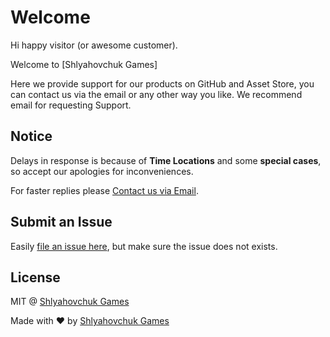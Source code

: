 # Welcome

Hi happy visitor (or awesome customer).

Welcome to [Shlyahovchuk Games]

Here we provide support for our products on GitHub and Asset Store, you can contact us via the email or any other way you like. We recommend email for requesting Support.

## Notice

Delays in response is because of **Time Locations** and some **special cases**, so accept our apologies for inconveniences.

For faster replies please [Contact us via Email](mailto:olegshlyahovchuk@gmail.com).

## Submit an Issue

Easily [file an issue here](https://github.com/BayatGames/Support/issues/new), but make sure the issue does not exists.


## License

MIT @ [Shlyahovchuk Games](https://github.com/shlyahovchuk)

Made with :heart: by [Shlyahovchuk Games](https://github.com/shlyahovchuk)
